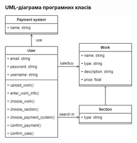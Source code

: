 ### UML-діаграма програмних класів
![](https://github.com/oleksandrblazhko/ai203-tokarev/blob/laboratory-work-6/2-SoftwareDesign/2.5-UMLProgramClasses/UMLProgramClasses.jpg)

